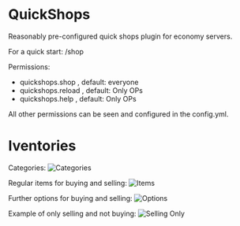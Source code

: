# QuickShops
Reasonably pre-configured quick shops plugin for economy servers.

For a quick start: /shop

Permissions:
* quickshops.shop , default: everyone
* quickshops.reload , default: Only OPs
* quickshops.help , default: Only OPs

All other permissions can be seen and configured in the config.yml.

# Iventories
Categories:
![Categories](https://i.imgur.com/SUPNR4C.png)

Regular items for buying and selling:
![Items](https://i.imgur.com/ZRBIRik.png)

Further options for buying and selling:
![Options](https://i.imgur.com/8vtfqnh.png)

Example of only selling and not buying:
![Selling Only](https://i.imgur.com/DjTjlg1.png)
